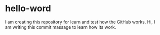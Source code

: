 # hello-word
I am creating this repository for learn and test how the GitHub works.
Hi, I am writing this commit massage to learn how its work.
